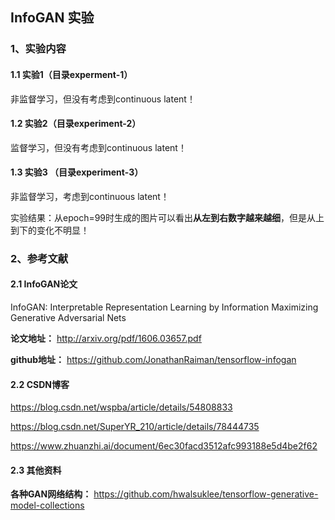 ## **InfoGAN 实验**

### **1、实验内容**

#### **1.1 实验1（目录experment-1）**

非监督学习，但没有考虑到continuous latent！

#### **1.2 实验2（目录experiment-2）**

监督学习，但没有考虑到continuous latent！

#### **1.3 实验3 （目录experiment-3）**

非监督学习，考虑到continuous latent！

实验结果：从epoch=99时生成的图片可以看出**从左到右数字越来越细**，但是从上到下的变化不明显！

### **2、参考文献**

#### **2.1 InfoGAN论文**
InfoGAN: Interpretable Representation Learning by Information Maximizing Generative Adversarial Nets

**论文地址：** http://arxiv.org/pdf/1606.03657.pdf

**github地址：** https://github.com/JonathanRaiman/tensorflow-infogan

#### **2.2 CSDN博客**

https://blog.csdn.net/wspba/article/details/54808833

https://blog.csdn.net/SuperYR_210/article/details/78444735

https://www.zhuanzhi.ai/document/6ec30facd3512afc993188e5d4be2f62

#### **2.3 其他资料**

**各种GAN网络结构：** https://github.com/hwalsuklee/tensorflow-generative-model-collections
